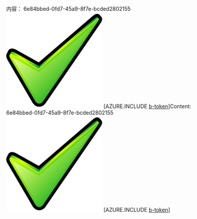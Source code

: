 <span data-ttu-id="7a683-101">内容： 6e84bbed-0fd7-45a9-8f7e-bcded2802155![图像](a4568e2a-6c13-4672-bb95-e0346f40e3cb.png)
[AZURE.INCLUDE [b-token](f1bf1cf0-24ca-4d38-a54c-63ec754ea36b.md)]</span><span class="sxs-lookup"><span data-stu-id="7a683-101">Content: 6e84bbed-0fd7-45a9-8f7e-bcded2802155![image](a4568e2a-6c13-4672-bb95-e0346f40e3cb.png)
[AZURE.INCLUDE [b-token](f1bf1cf0-24ca-4d38-a54c-63ec754ea36b.md)]</span></span>
